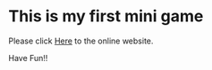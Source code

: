 # This is my first mini game

Please click <a href="https://afrojsan.github.io/miniGame.io/">Here</a> to the online website.

Have Fun!!
